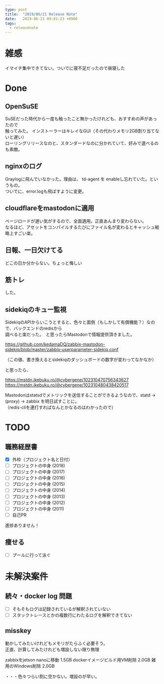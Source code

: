 ```yaml
---
type: post
title:  "2019/06/21 Release Note"
date:   2019-06-21 09:01:23 +0900
tags:
  - releasenote
---
```

# 雑感

イマイチ集中できてない。ついでに寝不足だったので昼寝した

# Done

## OpenSuSE

SuSEだった時代から一度も触ったこと無かったけれども、おすすめの声があったので  
触ってみた。 インストーラーはキレイなGUI（その代わりメモリ2GB割り当てないと遅い）  
ローリングリリースなのと、スタンダードなのに分かれていて、好みで選べるのも素敵。

## nginxのログ

Graylogに飛んでいなかった。理由は、 td-agent を enableし忘れていた。というもの。  
ついでに、error.logも飛ばすように変更。

## cloudflareをmastodonに適用

ページロードが遅い気がするので、全面適用。正直あんまり変わらない。   
なるほど、アセットをコンパイルするたびにファイル名が変わるとキャッシュ戦略上すごい楽。

## 日報、一日欠けてる

どこの日か分からない。ちょっと悔しい

## 筋トレ

した。

## sidekiqのキュー監視

SidekiqのAPIからいこうとすると、色々と面倒（もしかして有償機能？）なので、バックエンドのredisから  
調べると楽だった。　と思ったらMastodonで情報提供頂きました。

https://github.com/kedamaDQ/zabbix-mastodon-sidekiq/blob/master/zabbix-userparameter-sidekiq.conf

（この値、書き換えるとsidekiqのダッシュボードの数字が変わってなかなか）   

と思ったら、

https://mstdn.ikebuku.ro/@cybergene/102310470756343627
https://mstdn.ikebuku.ro/@cybergene/102310480438420517

Mastodonはstatsdでメトリックを送信することができるようなので、statd -> (proxy) -> zabbix を明日試すことに。  
（redis-cliを連打すればなんとかなるのはわかったので）

# TODO 

## 職務経歴書

- [x] 外枠（プロジェクト名と日付）
- [ ] プロジェクトの中身 (2018)
- [ ] プロジェクトの中身 (2017)
- [ ] プロジェクトの中身 (2016)
- [ ] プロジェクトの中身 (2015)
- [ ] プロジェクトの中身 (2014)
- [ ] プロジェクトの中身 (2013)
- [ ] プロジェクトの中身 (2012)
- [ ] プロジェクトの中身 (2011)
- [ ] 自己PR

進捗ありません！

## 痩せる

- [ ] プールに行って泳ぐ

# 未解決案件

## 続々・docker log 問題

- [ ] そもそもログは記録されているが解釈されていない
- [ ] スタックトレースとかの複数行にわたるログを解釈できてない

## misskey

動かしてみたいけれどもメモリがたらふく必要そう。  
正直、計算してみたけれども増設しない限り無理

zabbixをjetson nanoに移動    1.5GB
dockerイメージビルド用VM削除   2.0GB
雑用のWindows削除            2.0GB

・・・色々つらい割に空かない。増設のが早い。
